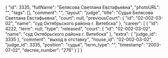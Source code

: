 {
    "id": 3335,
    "fullName": "Белясова Светлана Евстафьевна",
    "photoURL": "",
    "tags": [],
    "comment": "",
    "layout": "judge",
    "title": "Судья Белясова Светлана Евстафьевна",
    "court": null,
    "previousCourt": {
        "id": "02-002-03-02",
        "name": "суд Октябрьского района г. Витебска"
    },
    "career": [
        {
            "id": 4222,
            "term": null,
            "type": "released",
            "court": {
                "id": "02-002-03-02",
                "name": "суд Октябрьского района г. Витебска"
            },
            "extra": {
                "judge_id": 3335
            },
            "comment": "выход в отставку",
            "house_id": "02-002-03-02",
            "judge_id": 3335,
            "position": "судья",
            "term_type": "",
            "timestamp": "2003-07-02",
            "decree_number": "276"
        }
    ]
}